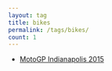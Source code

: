 ```yaml
---
layout: tag
title: bikes
permalink: /tags/bikes/
count: 1
---
```


- [MotoGP Indianapolis 2015](https://ansari.io/travel/motogp-indianapolis-2015/)
